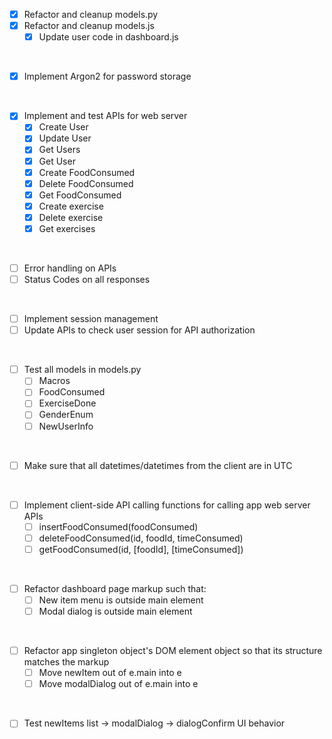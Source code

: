 - [x] Refactor and cleanup models.py
- [x] Refactor and cleanup models.js
  - [x] Update user code in dashboard.js

<br>

- [x] Implement Argon2 for password storage

<br>

- [x] Implement and test APIs for web server
  - [x] Create User
  - [x] Update User
  - [x] Get Users
  - [x] Get User 
  - [x] Create FoodConsumed
  - [x] Delete FoodConsumed
  - [x] Get FoodConsumed
  - [x] Create exercise
  - [x] Delete exercise
  - [x] Get exercises
   
<br>

- [ ] Error handling on APIs
- [ ] Status Codes on all responses

<br>

- [ ] Implement session management
- [ ] Update APIs to check user session for API authorization

<br>

- [ ] Test all models in models.py
  - [ ] Macros
  - [ ] FoodConsumed
  - [ ] ExerciseDone
  - [ ] GenderEnum
  - [ ] NewUserInfo

<br>

- [ ] Make sure that all datetimes/datetimes from the client are in UTC 

<br>

- [ ] Implement client-side API calling functions for calling app web server APIs
  - [ ] insertFoodConsumed(foodConsumed)
  - [ ] deleteFoodConsumed(id, foodId, timeConsumed)
  - [ ] getFoodConsumed(id, [foodId], [timeConsumed])

<br>
  
- [ ] Refactor dashboard page markup such that:
  - [ ] New item menu is outside main element
  - [ ] Modal dialog is outside main element

<br>

- [ ] Refactor app singleton object's DOM element object so that its structure matches the markup
  - [ ] Move newItem out of e.main into e
  - [ ] Move modalDialog out of e.main into e

<br>

- [ ] Test newItems list -> modalDialog -> dialogConfirm UI behavior
